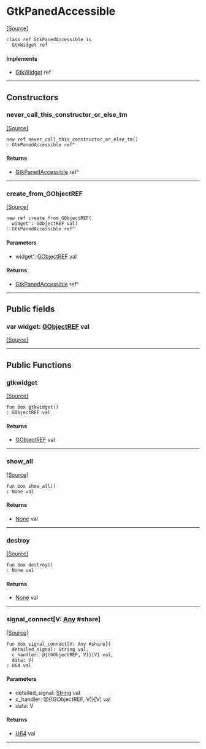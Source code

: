 # GtkPanedAccessible
<span class="source-link">[[Source]](src/gtk3/GtkPanedAccessible.md#L6)</span>
```pony
class ref GtkPanedAccessible is
  GtkWidget ref
```

#### Implements

* [GtkWidget](gtk3-GtkWidget.md) ref

---

## Constructors

### never_call_this_constructor_or_else_tm
<span class="source-link">[[Source]](src/gtk3/GtkPanedAccessible.md#L10)</span>


```pony
new ref never_call_this_constructor_or_else_tm()
: GtkPanedAccessible ref^
```

#### Returns

* [GtkPanedAccessible](gtk3-GtkPanedAccessible.md) ref^

---

### create_from_GObjectREF
<span class="source-link">[[Source]](src/gtk3/GtkPanedAccessible.md#L13)</span>


```pony
new ref create_from_GObjectREF(
  widget': GObjectREF val)
: GtkPanedAccessible ref^
```
#### Parameters

*   widget': [GObjectREF](gtk3-..-gobject-GObjectREF.md) val

#### Returns

* [GtkPanedAccessible](gtk3-GtkPanedAccessible.md) ref^

---

## Public fields

### var widget: [GObjectREF](gtk3-..-gobject-GObjectREF.md) val
<span class="source-link">[[Source]](src/gtk3/GtkPanedAccessible.md#L7)</span>



---

## Public Functions

### gtkwidget
<span class="source-link">[[Source]](src/gtk3/GtkPanedAccessible.md#L9)</span>


```pony
fun box gtkwidget()
: GObjectREF val
```

#### Returns

* [GObjectREF](gtk3-..-gobject-GObjectREF.md) val

---

### show_all
<span class="source-link">[[Source]](src/gtk3/GtkWidget.md#L4)</span>


```pony
fun box show_all()
: None val
```

#### Returns

* [None](builtin-None.md) val

---

### destroy
<span class="source-link">[[Source]](src/gtk3/GtkWidget.md#L7)</span>


```pony
fun box destroy()
: None val
```

#### Returns

* [None](builtin-None.md) val

---

### signal_connect\[V: [Any](builtin-Any.md) #share\]
<span class="source-link">[[Source]](src/gtk3/GtkWidget.md#L10)</span>


```pony
fun box signal_connect[V: Any #share](
  detailed_signal: String val,
  c_handler: @{(GObjectREF, V)}[V] val,
  data: V)
: U64 val
```
#### Parameters

*   detailed_signal: [String](builtin-String.md) val
*   c_handler: @{(GObjectREF, V)}[V] val
*   data: V

#### Returns

* [U64](builtin-U64.md) val

---

